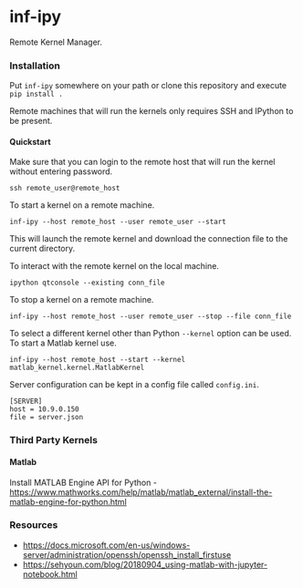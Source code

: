 # inf-ipy

Remote Kernel Manager.

### Installation

Put ```inf-ipy``` somewhere on your path or clone this repository and
execute ```pip install .```

Remote machines that will run the kernels only requires SSH and
IPython to be present.

#### Quickstart

Make sure that you can login to the remote host that will run the
kernel without entering password.

    ssh remote_user@remote_host
    
To start a kernel on a remote machine.

    inf-ipy --host remote_host --user remote_user --start
    
This will launch the remote kernel and download the connection file to
the current directory. 

To interact with the remote kernel on the local machine.

    ipython qtconsole --existing conn_file

To stop a kernel on a remote machine.

    inf-ipy --host remote_host --user remote_user --stop --file conn_file

To select a different kernel other than Python ```--kernel``` option
can be used. To start a Matlab kernel use.

    inf-ipy --host remote_host --start --kernel matlab_kernel.kernel.MatlabKernel

Server configuration can be kept in a config file called ```config.ini```.

    [SERVER]
    host = 10.9.0.150
    file = server.json

### Third Party Kernels

#### Matlab

Install MATLAB Engine API for Python - https://www.mathworks.com/help/matlab/matlab_external/install-the-matlab-engine-for-python.html

### Resources

 - https://docs.microsoft.com/en-us/windows-server/administration/openssh/openssh_install_firstuse
 - https://sehyoun.com/blog/20180904_using-matlab-with-jupyter-notebook.html
